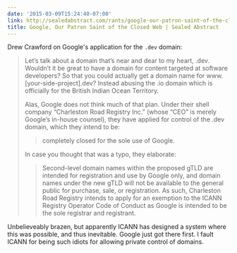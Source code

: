 ```yaml
---
date: '2015-03-09T15:24:40-07:00'
link: http://sealedabstract.com/rants/google-our-patron-saint-of-the-closed-web/
title: Google, Our Patron Saint of the Closed Web | Sealed Abstract
---
```


Drew Crawford on Google's application for the `.dev` domain:

>Let’s talk about a domain that’s near and dear to my heart, .dev. Wouldn’t it be great to have a domain for content targeted at software developers? So that you could actually get a domain name for www.[your-side-project].dev? Instead abusing the .io domain which is officially for the British Indian Ocean Territory.
>
>Alas, Google does not think much of that plan. Under their shell company “Charleston Road Registry Inc.” (whose “CEO” is merely Google’s in-house counsel), they have applied for control of the .dev domain, which they intend to be:
>
>>completely closed for the sole use of Google.
>
>In case you thought that was a typo, they elaborate:
>
>>Second-level domain names within the proposed gTLD are intended for registration and use by Google only, and domain names under the new gTLD will not be available to the general public for purchase, sale, or registration. As such, Charleston Road Registry intends to apply for an exemption to the ICANN Registry Operator Code of Conduct as Google is intended to be the sole registrar and registrant.

Unbelieveably brazen, but apparently ICANN has designed a system where this was possible, and thus inevitable. Google just got there first. I fault ICANN for being such idiots for allowing private control of domains.

